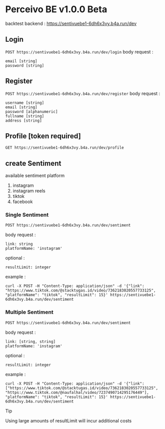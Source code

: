 # Perceivo BE v1.0.0 Beta
backtest backend : https://sentivuebe1-6dh6x3vy.b4a.run/dev

## Login
```POST https://sentivuebe1-6dh6x3vy.b4a.run/dev/login```
body request :
```
email [string]
password [string]
```

## Register
```POST https://sentivuebe1-6dh6x3vy.b4a.run/dev/register```
body request :
```
username [string]
email [string]
password [alphanumeric]
fullname [string]
address [string]
```

## Profile [token required]
```
GET https://sentivuebe1-6dh6x3vy.b4a.run/dev/profile
```

## create Sentiment
available sentiment platform
1. instagram
2. instagram reels
3. tiktok
4. facebook

### Single Sentiment
```
POST https://sentivuebe1-6dh6x3vy.b4a.run/dev/sentiment
```
body request :
```
link: string
platformName: 'instagram'
```
optional :
```
resultLimit: integer
```
example :
```
curl -X POST -H "Content-Type: application/json" -d '{"link": "https://www.tiktok.com/@stacktugas.id/video/7362183020557733125", "platformName": "tiktok", "resultLimit": 15}' https://sentivuebe1-6dh6x3vy.b4a.run/dev/sentiment
```

### Multiple Sentiment
```
POST https://sentivuebe1-6dh6x3vy.b4a.run/dev/sentiment
```

body request :
```
link: [string, string]
platformName: 'instagram'
```
optional :
```
resultLimit: integer
```
example :
```
curl -X POST -H "Content-Type: application/json" -d '{"link": ["https://www.tiktok.com/@stacktugas.id/video/7362183020557733125", "https://www.tiktok.com/@naufalhal/video/7237490714295176449"], "platformName": "tiktok", "resultLimit": 15}' https://sentivuebe1-6dh6x3vy.b4a.run/dev/sentiment
```

> [!TIP]
> Using large amounts of resultLimit will incur additional costs
